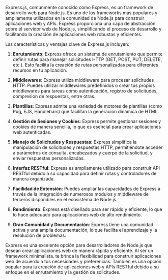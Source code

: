Express.js, comúnmente conocido como Express, es un framework de desarrollo web para Node.js. Es uno de los frameworks más populares y ampliamente utilizados en la comunidad de Node.js para construir aplicaciones web y APIs. Express proporciona una capa de abstracción sobre el servidor web de Node.js, simplificando el proceso de desarrollo y facilitando la creación de aplicaciones web robustas y eficientes.

Las características y ventajas clave de Express.js incluyen:

1. **Enrutamiento**: Express ofrece un sistema de enrutamiento que permite definir rutas para manejar solicitudes HTTP (GET, POST, PUT, DELETE, etc.). Esto facilita la creación de rutas personalizadas para diferentes recursos en tu aplicación.

2. **Middlewares**: Express utiliza middleware para procesar solicitudes HTTP. Puedes utilizar middlewares predefinidos o crear tus propios middlewares para tareas como autenticación, registro de solicitudes, compresión de respuestas, entre otras.

3. **Plantillas**: Express admite una variedad de motores de plantillas (como Pug, EJS, Handlebars) que facilitan la generación dinámica de HTML.

4. **Gestión de Sesiones y Cookies**: Express permite gestionar sesiones y cookies de manera sencilla, lo que es esencial para crear aplicaciones web autenticadas.

5. **Manejo de Solicitudes y Respuestas**: Express simplifica la manipulación de solicitudes y respuestas HTTP, permitiéndote acceder a parámetros de consulta, encabezados y cuerpo de la solicitud, y enviar respuestas personalizadas.

6. **Interfaz RESTful**: Express es ampliamente utilizado para construir API RESTful debido a su capacidad para definir rutas y controladores de manera organizada.

7. **Facilidad de Extensión**: Puedes ampliar las capacidades de Express a través de la integración de numerosos módulos y middleware de terceros disponibles en el ecosistema de Node.js.

8. **Rendimiento**: Express está diseñado para ser rápido y eficiente, lo que lo hace adecuado para aplicaciones web de alto rendimiento.

9. **Gran Comunidad y Documentación**: Express tiene una comunidad activa y una amplia documentación, lo que facilita el aprendizaje y la resolución de problemas.

Express es una excelente opción para desarrolladores de Node.js que desean crear aplicaciones web de manera rápida y eficiente. Al ser un framework minimalista, te brinda la flexibilidad para construir aplicaciones web de acuerdo a tus necesidades y preferencias. También es una opción popular para la creación de aplicaciones web y APIs RESTful debido a su enfoque en el enrutamiento y la gestión de solicitudes.